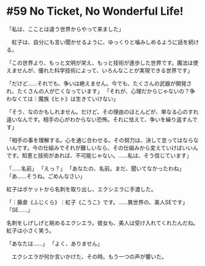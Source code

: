 # #59 No Ticket, No Wonderful Life!

「私は、こことは違う世界からやって来ました」

　紅子は、自分にも言い聞かせるように、ゆっくりと噛みしめるように話を続ける。

「この世界より、もっと文明が栄え、もっと技術が進歩した世界です。魔法は使えませんが、優れた科学技術によって、いろんなことが実現できる世界です」


「だけど……それでも、争いは絶えません。今でも、たくさんの武器が開発され、たくさんの人が亡くなっています」
「それが、心理だからじゃないの？争わなくては｜魔族《ヒト》は生きていけない」

「そう、なのかもしれません。だけど、その理由のほとんどが、単なる心のすれ違いなんです。相手の心がわからない恐怖。それに怯えて、争いを繰り返すんです」

「相手の事を理解する。心を通じ合わせる。その努力は、決して怠ってはならないんです。今の仕組みでそれが難しいなら、その仕組みから変えていけばいいんです。知恵と技術があれば、不可能じゃない。……私は、そう信じています」




「……名前」
「えっ？」
「あなたの、名前。まだ、聞いてなかったわね」
「あ……そうね。ごめんなさい」

紅子はポケットから名刺を取り出し、エクシエラに手渡した。

「｜藤倉《ふじくら》｜紅子《こうこ》です。……異世界の、美人SEです」
「SE……」

名刺をしげしげと眺めるエクシエラ。彼女も、美人は受け入れてくれたんだね。紅子は小さく笑う。

「あなたは……」
「よく、ありません」

　エクシエラが何か言いかけた、その時。もう一つの声が響いた。